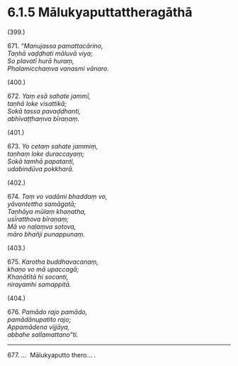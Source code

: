 # 6.1.5 Mālukyaputtattheragāthā

(399.)

671\. _“Manujassa pamattacārino,_  
_Taṇhā vaḍḍhati māluvā viya;_  
_So plavatī hurā huraṃ,_  
_Phalamicchaṃva vanasmi vānaro._  

(400.)

672\. _Yaṃ esā sahate jammī,_  
_taṇhā loke visattikā;_  
_Sokā tassa pavaḍḍhanti,_  
_abhivaṭṭhaṃva bīraṇaṃ._  

(401.)

673\. _Yo cetaṃ sahate jammiṃ,_  
_taṇhaṃ loke duraccayaṃ;_  
_Sokā tamhā papatanti,_  
_udabindūva pokkharā._  

(402.)

674\. _Taṃ vo vadāmi bhaddaṃ vo,_  
_yāvantettha samāgatā;_  
_Taṇhāya mūlaṃ khaṇatha,_  
_usīratthova bīraṇaṃ;_  
_Mā vo naḷaṃva sotova,_  
_māro bhañji punappunaṃ._  

(403.)

675\. _Karotha buddhavacanaṃ,_  
_khaṇo vo mā upaccagā;_  
_Khaṇātītā hi socanti,_  
_nirayamhi samappitā._  

(404.)

676\. _Pamādo rajo pamādo,_  
_pamādānupatito rajo;_  
_Appamādena vijjāya,_  
_abbahe sallamattano”ti._  

---

677\. …  Mālukyaputto thero… .
